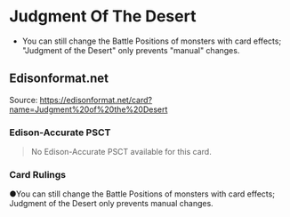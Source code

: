 # Judgment Of The Desert

*   You can still change the Battle Positions of monsters with card effects; "Judgment of the Desert" only prevents "manual" changes.

## Edisonformat.net

Source: https://edisonformat.net/card?name=Judgment%20of%20the%20Desert

### Edison-Accurate PSCT

> No Edison-Accurate PSCT available for this card.

### Card Rulings

●You can still change the Battle Positions of monsters with card effects; Judgment of the Desert only prevents manual changes.
            